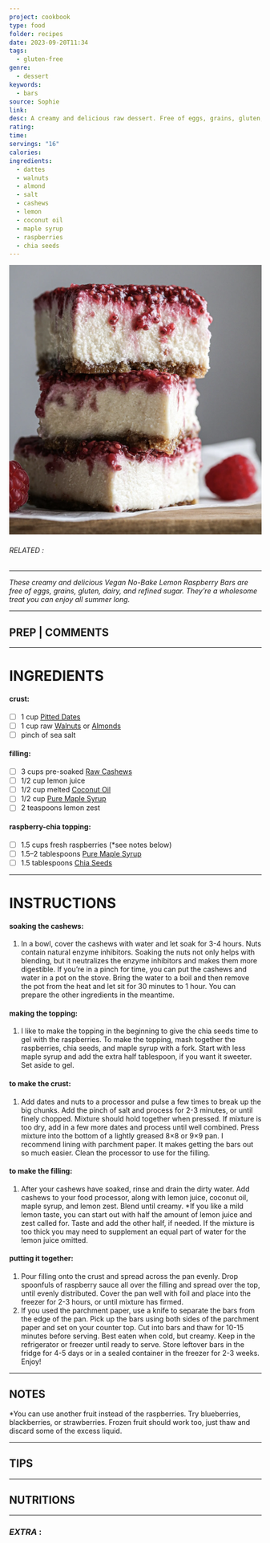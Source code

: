 ```yaml
---
project: cookbook
type: food
folder: recipes
date: 2023-09-20T11:34
tags:
  - gluten-free
genre:
  - dessert
keywords:
  - bars
source: Sophie
link: 
desc: A creamy and delicious raw dessert. Free of eggs, grains, gluten, dairy, and refined sugars. Eating healthy can taste good too!
rating: 
time: 
servings: "16"
calories: 
ingredients:
  - dattes
  - walnuts
  - almond
  - salt
  - cashews
  - lemon
  - coconut oil
  - maple syrup
  - raspberries
  - chia seeds
---
```


![IMAGE](image_222.png)

###### *RELATED* : 
---
_These creamy and delicious Vegan No-Bake Lemon Raspberry Bars are free of eggs, grains, gluten, dairy, and refined sugar. They’re a wholesome treat you can enjoy all summer long._

---
## PREP | COMMENTS



---
# INGREDIENTS

#### crust:

- [ ] 1 cup [Pitted Dates](http://www.amazon.com/gp/product/B00H7278MC/ref=as_li_tl?ie=UTF8&camp=1789&creative=9325&creativeASIN=B00H7278MC&linkCode=as2&tag=wifemamafoo0c-20&linkId=KAZXS4ZIHGEYPH7L)
- [ ] 1 cup raw [Walnuts](http://www.amazon.com/gp/product/B00JVVSLFU/ref=as_li_tl?ie=UTF8&camp=1789&creative=9325&creativeASIN=B00JVVSLFU&linkCode=as2&tag=wifemamafoo0c-20&linkId=SQXPB3IFQ4S5VJTN) or [Almonds](http://www.amazon.com/gp/product/B00HJCYAM6/ref=as_li_tl?ie=UTF8&camp=1789&creative=9325&creativeASIN=B00HJCYAM6&linkCode=as2&tag=wifemamafoo0c-20&linkId=YIGJD2U4GKHHP7JI)
- [ ] pinch of sea salt

#### filling:

- [ ] 3 cups pre-soaked [Raw Cashews](http://www.amazon.com/gp/product/B00HDLZ072/ref=as_li_tl?ie=UTF8&camp=1789&creative=9325&creativeASIN=B00HDLZ072&linkCode=as2&tag=wifemamafoo0c-20&linkId=4ZRA64QBSNFYJJIZ)
- [ ] 1/2 cup lemon juice
- [ ] 1/2 cup melted [Coconut Oil](http://www.amazon.com/gp/product/B003OGKCDC/ref=as_li_tl?ie=UTF8&camp=1789&creative=9325&creativeASIN=B003OGKCDC&linkCode=as2&tag=wifemamafoo0c-20&linkId=IVQOKI32LCTQ6AY7)
- [ ] 1/2 cup [Pure Maple Syrup](http://www.amazon.com/gp/product/B00K00H9I6/ref=as_li_tl?ie=UTF8&camp=1789&creative=9325&creativeASIN=B00K00H9I6&linkCode=as2&tag=wifemamafoo0c-20&linkId=DTUN2UHISODSH4RU)
- [ ] 2 teaspoons lemon zest

#### raspberry-chia topping:

- [ ] 1.5 cups fresh raspberries (*see notes below)
- [ ] 1.5–2 tablespoons [Pure Maple Syrup](http://www.amazon.com/gp/product/B00K00H9I6/ref=as_li_tl?ie=UTF8&camp=1789&creative=9325&creativeASIN=B00K00H9I6&linkCode=as2&tag=wifemamafoo0c-20&linkId=DTUN2UHISODSH4RU)
- [ ] 1.5 tablespoons [Chia Seeds](http://www.amazon.com/gp/product/B009AH7OU8/ref=as_li_tl?ie=UTF8&camp=1789&creative=9325&creativeASIN=B009AH7OU8&linkCode=as2&tag=wifemamafoo0c-20&linkId=XKVU4PUNG5CJ3ALY)

---
# INSTRUCTIONS

#### soaking the cashews:

1. In a bowl, cover the cashews with water and let soak for 3-4 hours. Nuts contain natural enzyme inhibitors. Soaking the nuts not only helps with blending, but it neutralizes the enzyme inhibitors and makes them more digestible. If you’re in a pinch for time, you can put the cashews and water in a pot on the stove. Bring the water to a boil and then remove the pot from the heat and let sit for 30 minutes to 1 hour. You can prepare the other ingredients in the meantime.

#### making the topping:

1. I like to make the topping in the beginning to give the chia seeds time to gel with the raspberries. To make the topping, mash together the raspberries, chia seeds, and maple syrup with a fork. Start with less maple syrup and add the extra half tablespoon, if you want it sweeter. Set aside to gel.

#### to make the crust:

1. Add dates and nuts to a processor and pulse a few times to break up the big chunks. Add the pinch of salt and process for 2-3 minutes, or until finely chopped. Mixture should hold together when pressed. If mixture is too dry, add in a few more dates and process until well combined. Press mixture into the bottom of a lightly greased 8×8 or 9×9 pan. I recommend lining with parchment paper. It makes getting the bars out so much easier. Clean the processor to use for the filling.

#### to make the filling:

1. After your cashews have soaked, rinse and drain the dirty water. Add cashews to your food processor, along with lemon juice, coconut oil, maple syrup, and lemon zest. Blend until creamy. *If you like a mild lemon taste, you can start out with half the amount of lemon juice and zest called for. Taste and add the other half, if needed. If the mixture is too thick you may need to supplement an equal part of water for the lemon juice omitted.

#### putting it together:

1. Pour filling onto the crust and spread across the pan evenly. Drop spoonfuls of raspberry sauce all over the filling and spread over the top, until evenly distributed. Cover the pan well with foil and place into the freezer for 2-3 hours, or until mixture has firmed.
2. If you used the parchment paper, use a knife to separate the bars from the edge of the pan. Pick up the bars using both sides of the parchment paper and set on your counter top. Cut into bars and thaw for 10-15 minutes before serving. Best eaten when cold, but creamy. Keep in the refrigerator or freezer until ready to serve. Store leftover bars in the fridge for 4-5 days or in a sealed container in the freezer for 2-3 weeks. Enjoy!

---
## NOTES

*You can use another fruit instead of the raspberries. Try blueberries, blackberries, or strawberries. Frozen fruit should work too, just thaw and discard some of the excess liquid.

---
## TIPS



---
## NUTRITIONS



---
### *EXTRA* :




